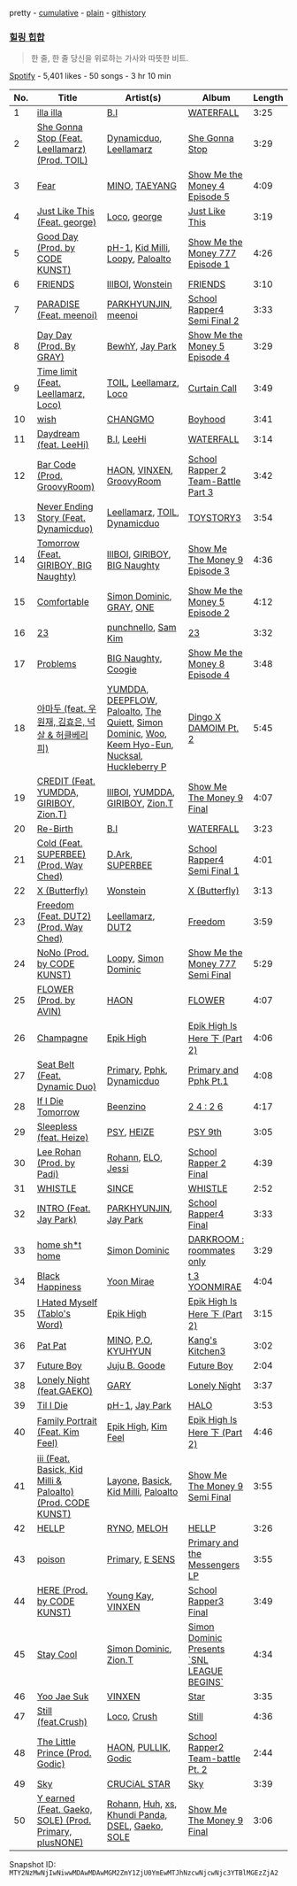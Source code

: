 pretty - [cumulative](/playlists/cumulative/37i9dQZF1DWZiWafrEIdA8.md) - [plain](/playlists/plain/37i9dQZF1DWZiWafrEIdA8) - [githistory](https://github.githistory.xyz/mackorone/spotify-playlist-archive/blob/main/playlists/plain/37i9dQZF1DWZiWafrEIdA8)

### [힐링 힙합](https://open.spotify.com/playlist/37i9dQZF1DWZiWafrEIdA8)

> 한 줄, 한 줄 당신을 위로하는 가사와 따뜻한 비트.

[Spotify](https://open.spotify.com/user/spotify) - 5,401 likes - 50 songs - 3 hr 10 min

| No. | Title | Artist(s) | Album | Length |
|---|---|---|---|---|
| 1 | [illa illa](https://open.spotify.com/track/02UxgpMd5uzA9h39tN7v3x) | [B.I](https://open.spotify.com/artist/0UntV1Bw2hk3fbRrm9eMP6) | [WATERFALL](https://open.spotify.com/album/4ZK9zZuiaZsryNQC8NLlQu) | 3:25 |
| 2 | [She Gonna Stop \(Feat\. Leellamarz\) \(Prod\. TOIL\)](https://open.spotify.com/track/6lny2zJqlDPBzgq1Eiy0a0) | [Dynamicduo](https://open.spotify.com/artist/4nvFFLtv7ZqoTr83387uK4), [Leellamarz](https://open.spotify.com/artist/79g2STpP2iV1xfgHuhrhX0) | [She Gonna Stop](https://open.spotify.com/album/2qq0JhNSmRiVFYdTz7pZxN) | 3:29 |
| 3 | [Fear](https://open.spotify.com/track/5YQ8OVvW80yoZqZ5PK9JXv) | [MINO](https://open.spotify.com/artist/3ytV7vc4ZuwGgwaOuWvkk8), [TAEYANG](https://open.spotify.com/artist/6udveWUgX4vu75FF0DTrXV) | [Show Me the Money 4 Episode 5](https://open.spotify.com/album/38Ch7I5PqyCIugfJCcKTMr) | 4:09 |
| 4 | [Just Like This \(Feat\. george\)](https://open.spotify.com/track/3ptp3j48p6tPwGEJUCbSu0) | [Loco](https://open.spotify.com/artist/2e4G04F77jxVuDYo44TCSm), [george](https://open.spotify.com/artist/2pRZp2WxvnWWiSPcSSYkNV) | [Just Like This](https://open.spotify.com/album/2RpmJwbaKYe0JhlNNENMvi) | 3:19 |
| 5 | [Good Day \(Prod\. by CODE KUNST\)](https://open.spotify.com/track/6CxxgFhfvh5uz6h4l0ltzP) | [pH\-1](https://open.spotify.com/artist/2u7CP5T30c8ctenzXgEV1W), [Kid Milli](https://open.spotify.com/artist/7IWshUcKfJyDWrbiF2XT8J), [Loopy](https://open.spotify.com/artist/3l9s67pOK4Stw9yW1wr0Bg), [Paloalto](https://open.spotify.com/artist/2Yv0nlRtzgPl6u0dsS2hFv) | [Show Me the Money 777 Episode 1](https://open.spotify.com/album/6yr53YySD8G0GRwveBg835) | 4:26 |
| 6 | [FRIENDS](https://open.spotify.com/track/1Y8tCOCqwav6RBvfNjYphx) | [lIlBOI](https://open.spotify.com/artist/25wMXkplvEHJpJHX8A6Ved), [Wonstein](https://open.spotify.com/artist/5o615XColiSVMPDWlslKSk) | [FRIENDS](https://open.spotify.com/album/15qT5zhGXLx7Oz725k8aZV) | 3:10 |
| 7 | [PARADISE \(Feat\. meenoi\)](https://open.spotify.com/track/4YXWk4YOEmlu8bWlzNObD7) | [PARKHYUNJIN](https://open.spotify.com/artist/3xaGsC8Wew467UpEKhjXNZ), [meenoi](https://open.spotify.com/artist/5KuvNz7npsGeDJdk8QHMVH) | [School Rapper4 Semi Final 2](https://open.spotify.com/album/7BWDssnirZKzn1pTHIJN8J) | 3:33 |
| 8 | [Day Day \(Prod\. By GRAY\)](https://open.spotify.com/track/3i6vV5Z2P9uMlxf8wdm2WK) | [BewhY](https://open.spotify.com/artist/1wsoV3RXPkxVz3PwsNRI5K), [Jay Park](https://open.spotify.com/artist/4XDi67ZENZcbfKnvMnTYsI) | [Show Me the Money 5 Episode 4](https://open.spotify.com/album/4iSAd5Tg8jNhoRLnZ0Tb0X) | 3:29 |
| 9 | [Time limit \(Feat\. Leellamarz, Loco\)](https://open.spotify.com/track/1jQg7ImfH2OVpp9lu9mOj0) | [TOIL](https://open.spotify.com/artist/698zn8fEOIr1OrfqG4283S), [Leellamarz](https://open.spotify.com/artist/79g2STpP2iV1xfgHuhrhX0), [Loco](https://open.spotify.com/artist/2e4G04F77jxVuDYo44TCSm) | [Curtain Call](https://open.spotify.com/album/02RwftMPUiJvxCTDOUSJWx) | 3:49 |
| 10 | [wish](https://open.spotify.com/track/2iGE15tDX1YR1uegNyxaB3) | [CHANGMO](https://open.spotify.com/artist/3hvinNZRzTLoREmqFiKr1b) | [Boyhood](https://open.spotify.com/album/7ybEq8ZLOtsH2VwdIrjNri) | 3:41 |
| 11 | [Daydream \(feat\. LeeHi\)](https://open.spotify.com/track/3dpXHWngKfsQ7YbyiC3VpH) | [B.I](https://open.spotify.com/artist/0UntV1Bw2hk3fbRrm9eMP6), [LeeHi](https://open.spotify.com/artist/7cVZApDoQZpS447nHTsNqu) | [WATERFALL](https://open.spotify.com/album/4ZK9zZuiaZsryNQC8NLlQu) | 3:14 |
| 12 | [Bar Code \(Prod\. GroovyRoom\)](https://open.spotify.com/track/0el9gNyGpY6xGwOkPwKsPR) | [HAON](https://open.spotify.com/artist/2krUNMgFZYm5s4Nn0g91W9), [VINXEN](https://open.spotify.com/artist/4T6xiCykTP9rCNaEPU7D4q), [GroovyRoom](https://open.spotify.com/artist/29HqjVbJr3vsc2l6BTI4eB) | [School Rapper 2 Team\-Battle Part 3](https://open.spotify.com/album/5gzRcFZt1zI7Vpxq3N14vL) | 3:42 |
| 13 | [Never Ending Story \(Feat\. Dynamicduo\)](https://open.spotify.com/track/2kIvvkzrcrFqVdPGSHtKYO) | [Leellamarz](https://open.spotify.com/artist/79g2STpP2iV1xfgHuhrhX0), [TOIL](https://open.spotify.com/artist/698zn8fEOIr1OrfqG4283S), [Dynamicduo](https://open.spotify.com/artist/4nvFFLtv7ZqoTr83387uK4) | [TOYSTORY3](https://open.spotify.com/album/2g9x0qCPJGKzfxqrVcgrVy) | 3:54 |
| 14 | [Tomorrow \(Feat\. GIRIBOY, BIG Naughty\)](https://open.spotify.com/track/7K31QxS2DmTBxdYldd8yqf) | [lIlBOI](https://open.spotify.com/artist/25wMXkplvEHJpJHX8A6Ved), [GIRIBOY](https://open.spotify.com/artist/2MtHuR0W2idZdF7x4wddqq), [BIG Naughty](https://open.spotify.com/artist/7cEaNXXTHx3LokbjUUyHal) | [Show Me The Money 9 Episode 3](https://open.spotify.com/album/1FFLLpkDzRG59I1S6s7vGt) | 4:36 |
| 15 | [Comfortable](https://open.spotify.com/track/2lEzKOtt7q64jQZ5meZsY8) | [Simon Dominic](https://open.spotify.com/artist/57W9ikVc6O2wLDtmclSjvN), [GRAY](https://open.spotify.com/artist/3kPEBSt7qgVoRZSbIXMr7W), [ONE](https://open.spotify.com/artist/36Hd8M3GV2FLpHUEDH6bCz) | [Show Me the Money 5 Episode 2](https://open.spotify.com/album/0s95KHiY498Xv52w9ybV7t) | 4:12 |
| 16 | [23](https://open.spotify.com/track/4g98uQ39ekHcOAu6gWQnpK) | [punchnello](https://open.spotify.com/artist/5enwJ9yOnKlCP91ov4Dqhv), [Sam Kim](https://open.spotify.com/artist/4BBN286rBKyCWsSPq2cxYO) | [23](https://open.spotify.com/album/7CzfSGBBmfFwiw1bHD9r6k) | 3:32 |
| 17 | [Problems](https://open.spotify.com/track/66x69sbYKTKrQG5rVnbepA) | [BIG Naughty](https://open.spotify.com/artist/7cEaNXXTHx3LokbjUUyHal), [Coogie](https://open.spotify.com/artist/0IznZPMUyaPGdqfP4oqBja) | [Show Me the Money 8 Episode 4](https://open.spotify.com/album/4NP4DI5Afz9qz1NyMnxHUp) | 3:48 |
| 18 | [아마두 \(feat\. 우원재, 김효은, 넉살 & 허클베리피\)](https://open.spotify.com/track/7z4TxEA4mXG1ChgxXp7Mj3) | [YUMDDA](https://open.spotify.com/artist/0su5mZ6qhvOUhz7ckEx8rR), [DEEPFLOW](https://open.spotify.com/artist/4E7PyG6Vo26X1I9qURf45z), [Paloalto](https://open.spotify.com/artist/2Yv0nlRtzgPl6u0dsS2hFv), [The Quiett](https://open.spotify.com/artist/2qI1pO64eYqGUiv1XTw4cy), [Simon Dominic](https://open.spotify.com/artist/57W9ikVc6O2wLDtmclSjvN), [Woo](https://open.spotify.com/artist/5a8EJtOEbUJDF4RX3mKK02), [Keem Hyo\-Eun](https://open.spotify.com/artist/59KuGY6nfY3w39O0qYVA7p), [Nucksal](https://open.spotify.com/artist/6v5cGuRCZKq08nLI4WXJuB), [Huckleberry P](https://open.spotify.com/artist/4meeMnr8eLacsB31ApsXZS) | [Dingo X DAMOIM Pt\. 2](https://open.spotify.com/album/7u4kbKGYSYvRcdfSlkHPAB) | 5:45 |
| 19 | [CREDIT \(Feat\. YUMDDA, GIRIBOY, Zion.T\)](https://open.spotify.com/track/2lHmx4nJOTGHx2PkEFMADF) | [lIlBOI](https://open.spotify.com/artist/25wMXkplvEHJpJHX8A6Ved), [YUMDDA](https://open.spotify.com/artist/0su5mZ6qhvOUhz7ckEx8rR), [GIRIBOY](https://open.spotify.com/artist/2MtHuR0W2idZdF7x4wddqq), [Zion.T](https://open.spotify.com/artist/5HenzRvMtSrgtvU16XAoby) | [Show Me The Money 9 Final](https://open.spotify.com/album/7mHfIfu0UDbbf86KHykjAq) | 4:07 |
| 20 | [Re\-Birth](https://open.spotify.com/track/48KTWbSSxOh07mbYtitG2x) | [B.I](https://open.spotify.com/artist/0UntV1Bw2hk3fbRrm9eMP6) | [WATERFALL](https://open.spotify.com/album/4ZK9zZuiaZsryNQC8NLlQu) | 3:23 |
| 21 | [Cold \(Feat\. SUPERBEE\) \(Prod\. Way Ched\)](https://open.spotify.com/track/187yTccJjpINpPGWH1qtDy) | [D.Ark](https://open.spotify.com/artist/2UaheMCNCnN1CrrnZnmh3j), [SUPERBEE](https://open.spotify.com/artist/0Q5XzDpn7DCI5jlubok4xb) | [School Rapper4 Semi Final 1](https://open.spotify.com/album/6ulztrg2KC1H7pjfp1l8Et) | 4:01 |
| 22 | [X \(Butterfly\)](https://open.spotify.com/track/0igz9eQ1yNnb8RG8gkuSOS) | [Wonstein](https://open.spotify.com/artist/5o615XColiSVMPDWlslKSk) | [X \(Butterfly\)](https://open.spotify.com/album/3e2okh8YnoNB96g31VWF0O) | 3:13 |
| 23 | [Freedom \(Feat\. DUT2\) \(Prod\. Way Ched\)](https://open.spotify.com/track/70DaoUGYskTAJeYGgH5mAh) | [Leellamarz](https://open.spotify.com/artist/79g2STpP2iV1xfgHuhrhX0), [DUT2](https://open.spotify.com/artist/4YCMBr9I1zesFyMMyoc4pX) | [Freedom](https://open.spotify.com/album/5JEYiTvQmOPfMpiUoXq2U8) | 3:59 |
| 24 | [NoNo \(Prod\. by CODE KUNST\)](https://open.spotify.com/track/4BqiX6pWkB3tr04U3AxPhM) | [Loopy](https://open.spotify.com/artist/3l9s67pOK4Stw9yW1wr0Bg), [Simon Dominic](https://open.spotify.com/artist/57W9ikVc6O2wLDtmclSjvN) | [Show Me the Money 777 Semi Final](https://open.spotify.com/album/1F5dDguEHUNBFpB0Eed1Up) | 5:29 |
| 25 | [FLOWER \(Prod\. by AVIN\)](https://open.spotify.com/track/0nUo9akDwQ5lHUZRjnlFE5) | [HAON](https://open.spotify.com/artist/2krUNMgFZYm5s4Nn0g91W9) | [FLOWER](https://open.spotify.com/album/5YfesWCO8uudoafLv2rQGQ) | 4:07 |
| 26 | [Champagne](https://open.spotify.com/track/7mxRhBvxm7zjMzSsO24kIq) | [Epik High](https://open.spotify.com/artist/5snNHNlYT2UrtZo5HCJkiw) | [Epik High Is Here 下 \(Part 2\)](https://open.spotify.com/album/1a7B3Nn52Uvi9nhqnHacfh) | 4:06 |
| 27 | [Seat Belt \(Feat\. Dynamic Duo\)](https://open.spotify.com/track/2WcMriAJ84pN5ZW8cBiUnQ) | [Primary](https://open.spotify.com/artist/4QDcs3XrA8uHUZ7Xt9Ytep), [Pphk](https://open.spotify.com/artist/7Aj5YhBa3fybV1CotHRftv), [Dynamicduo](https://open.spotify.com/artist/4nvFFLtv7ZqoTr83387uK4) | [Primary and Pphk Pt.1](https://open.spotify.com/album/5CCVroCLwjRk4GDTwCaX4t) | 4:08 |
| 28 | [If I Die Tomorrow](https://open.spotify.com/track/0XAjKGJBKFVfiG3XvGwIcH) | [Beenzino](https://open.spotify.com/artist/7IrDIIq3j04exsiF3Z7CPg) | [2 4 : 2 6](https://open.spotify.com/album/7eaR08LzRS8EOKXBWMzaqV) | 4:17 |
| 29 | [Sleepless \(feat\. Heize\)](https://open.spotify.com/track/3JsiJGVbCJM7cIb1YnlG96) | [PSY](https://open.spotify.com/artist/2dd5mrQZvg6SmahdgVKDzh), [HEIZE](https://open.spotify.com/artist/5dCvSnVduaFleCnyy98JMo) | [PSY 9th](https://open.spotify.com/album/7hbSWdxliNs551GXtflIZB) | 3:05 |
| 30 | [Lee Rohan \(Prod\. by Padi\)](https://open.spotify.com/track/5MmDbUVKsC7GyFx03PYqUY) | [Rohann](https://open.spotify.com/artist/10jo9gGaXEw8lAgB3gK0c1), [ELO](https://open.spotify.com/artist/15KDb2KpZRvX1updtyinK1), [Jessi](https://open.spotify.com/artist/64k5e9kV9MdukXjFrR5R37) | [School Rapper 2 Final](https://open.spotify.com/album/6oX7tP4ac99NLogEHFn0WE) | 4:39 |
| 31 | [WHISTLE](https://open.spotify.com/track/2T88RycrXWCgFsQoAGB7ut) | [SINCE](https://open.spotify.com/artist/0seDu6vvqbUnPUk6s6a616) | [WHISTLE](https://open.spotify.com/album/5UpN1ZUe7a4HMEl6pMnqM6) | 2:52 |
| 32 | [INTRO \(Feat\. Jay Park\)](https://open.spotify.com/track/7tk4qEuY7cWeso5WyXgvqN) | [PARKHYUNJIN](https://open.spotify.com/artist/3xaGsC8Wew467UpEKhjXNZ), [Jay Park](https://open.spotify.com/artist/4XDi67ZENZcbfKnvMnTYsI) | [School Rapper4 Final](https://open.spotify.com/album/6Zw6ERPKHSEKN8PQafruGR) | 3:33 |
| 33 | [home sh\*t home](https://open.spotify.com/track/3di8ahVaBcZg9OPq1JYa85) | [Simon Dominic](https://open.spotify.com/artist/57W9ikVc6O2wLDtmclSjvN) | [DARKROOM : roommates only](https://open.spotify.com/album/1BDiXHZ4Neq8jwC1lTcBzE) | 3:29 |
| 34 | [Black Happiness](https://open.spotify.com/track/3gpwEXhh8o08MWQukS9bVz) | [Yoon Mirae](https://open.spotify.com/artist/1Do4bSzfUl0KWL9r1fITu0) | [t 3 YOONMIRAE](https://open.spotify.com/album/1IpgVEDfoO0y50l2DyHu0L) | 4:04 |
| 35 | [I Hated Myself \(Tablo's Word\)](https://open.spotify.com/track/0I7O7S20w94zngDmDQolW1) | [Epik High](https://open.spotify.com/artist/5snNHNlYT2UrtZo5HCJkiw) | [Epik High Is Here 下 \(Part 2\)](https://open.spotify.com/album/1a7B3Nn52Uvi9nhqnHacfh) | 3:15 |
| 36 | [Pat Pat](https://open.spotify.com/track/6lejhkABV4Hns2v1ZJjPwJ) | [MINO](https://open.spotify.com/artist/3ytV7vc4ZuwGgwaOuWvkk8), [P.O](https://open.spotify.com/artist/6mTcXVXmCixpsVnYDUpCnY), [KYUHYUN](https://open.spotify.com/artist/0il5ZP3xYOECtONJtZ38Ln) | [Kang's Kitchen3](https://open.spotify.com/album/6I5jZ0dOJLoyyiPvYEtbst) | 3:02 |
| 37 | [Future Boy](https://open.spotify.com/track/2kbMfNEAfPuKwinUIj5opm) | [Juju B\. Goode](https://open.spotify.com/artist/5PLxgBMZxMf8px0EfhgOiY) | [Future Boy](https://open.spotify.com/album/6xDENSYvVpXXIbYlHjBzI0) | 2:04 |
| 38 | [Lonely Night \(feat.GAEKO\)](https://open.spotify.com/track/7ftv3uigGigYVND065syjM) | [GARY](https://open.spotify.com/artist/5myBH2YqzOgyWoTKCsydAi) | [Lonely Night](https://open.spotify.com/album/1pLKSCkBrzd8Cwh2vK0DTf) | 3:37 |
| 39 | [Til I Die](https://open.spotify.com/track/0hAkJkaTMKEK5KEKAm0719) | [pH\-1](https://open.spotify.com/artist/2u7CP5T30c8ctenzXgEV1W), [Jay Park](https://open.spotify.com/artist/4XDi67ZENZcbfKnvMnTYsI) | [HALO](https://open.spotify.com/album/557aGJNY6gixheNKVOs8Mi) | 3:53 |
| 40 | [Family Portrait \(Feat\. Kim Feel\)](https://open.spotify.com/track/20LM2NJWXVwCqtkVeJIb7B) | [Epik High](https://open.spotify.com/artist/5snNHNlYT2UrtZo5HCJkiw), [Kim Feel](https://open.spotify.com/artist/4EPYWwU4c8eG2GzD7MenUA) | [Epik High Is Here 下 \(Part 2\)](https://open.spotify.com/album/1a7B3Nn52Uvi9nhqnHacfh) | 4:46 |
| 41 | [iii \(Feat\. Basick, Kid Milli & Paloalto\) \(Prod\. CODE KUNST\)](https://open.spotify.com/track/6edZem9rKwPzzGe2IAmIiP) | [Layone](https://open.spotify.com/artist/2TTGZUWJg6LIOWsmCEgKCZ), [Basick](https://open.spotify.com/artist/7pXKdkQsYFCMG2omRxheJ2), [Kid Milli](https://open.spotify.com/artist/7IWshUcKfJyDWrbiF2XT8J), [Paloalto](https://open.spotify.com/artist/2Yv0nlRtzgPl6u0dsS2hFv) | [Show Me The Money 9 Semi Final](https://open.spotify.com/album/0plEgZoHiIXfQQ8eJYir1V) | 3:55 |
| 42 | [HELLP](https://open.spotify.com/track/2D3rC3VmUhf3fVZeRbAwcC) | [RYNO](https://open.spotify.com/artist/5rIOZ6g7qSlq60wITUUle2), [MELOH](https://open.spotify.com/artist/5Qb6QmI6WUeGFaJeGB5fdg) | [HELLP](https://open.spotify.com/album/1XV4Tae3eibi8dM3igtbgM) | 3:26 |
| 43 | [poison](https://open.spotify.com/track/3BSuec8O8wWWUo82kaCw5T) | [Primary](https://open.spotify.com/artist/4QDcs3XrA8uHUZ7Xt9Ytep), [E SENS](https://open.spotify.com/artist/6a8cUmqOsXmjzq1aWKiVpH) | [Primary and the Messengers LP](https://open.spotify.com/album/20MnU7TMGi4OEPkPZjZxYA) | 3:55 |
| 44 | [HERE \(Prod\. by CODE KUNST\)](https://open.spotify.com/track/0CLJv5Pc0DZbuo78MqLyrG) | [Young Kay](https://open.spotify.com/artist/72F43xdiBUC3JmJ4kZbQye), [VINXEN](https://open.spotify.com/artist/4T6xiCykTP9rCNaEPU7D4q) | [School Rapper3 Final](https://open.spotify.com/album/2BJzRehqZMKrajV0uRHzeU) | 3:49 |
| 45 | [Stay Cool](https://open.spotify.com/track/2PTI0f4zBER1Rp87QnfrdS) | [Simon Dominic](https://open.spotify.com/artist/57W9ikVc6O2wLDtmclSjvN), [Zion.T](https://open.spotify.com/artist/5HenzRvMtSrgtvU16XAoby) | [Simon Dominic Presents \`SNL LEAGUE BEGINS\`](https://open.spotify.com/album/6MorHjwkN577QPEPBNVUp5) | 4:34 |
| 46 | [Yoo Jae Suk](https://open.spotify.com/track/3QglCjbhnoT7NPUOqU5zDK) | [VINXEN](https://open.spotify.com/artist/4T6xiCykTP9rCNaEPU7D4q) | [Star](https://open.spotify.com/album/3zCvTkjs4RaVAV5AF4LayZ) | 3:35 |
| 47 | [Still \(feat.Crush\)](https://open.spotify.com/track/6z7gU9SBoBdqEaMi4jPKc2) | [Loco](https://open.spotify.com/artist/2e4G04F77jxVuDYo44TCSm), [Crush](https://open.spotify.com/artist/6aLdhHUqgdKE86xbtNmY8g) | [Still](https://open.spotify.com/album/1hn2ZGbHCcJE8AsAVph2QI) | 4:36 |
| 48 | [The Little Prince \(Prod\. Godic\)](https://open.spotify.com/track/7rJaRkfLLhOBkdyJ8OCPSq) | [HAON](https://open.spotify.com/artist/2krUNMgFZYm5s4Nn0g91W9), [PULLIK](https://open.spotify.com/artist/6vhLgVqFLRdTEilwzSs98z), [Godic](https://open.spotify.com/artist/2uxZlbouekTNiuOnjTzbKV) | [School Rapper2 Team\-battle Pt\. 2](https://open.spotify.com/album/47coyu6GWT5dclpds2Znj2) | 2:44 |
| 49 | [Sky](https://open.spotify.com/track/4cUIXgusfY382xu0JCIXrl) | [CRUCiAL STAR](https://open.spotify.com/artist/4vdAgNz4vrUZVvS0CaVvGJ) | [Sky](https://open.spotify.com/album/1V3slxpwvt8VioYBmnzEdT) | 3:39 |
| 50 | [Y earned \(Feat\. Gaeko, SOLE\) \(Prod\. Primary, plusNONE\)](https://open.spotify.com/track/5HbN3PIXPQiHRb3MKuqGO5) | [Rohann](https://open.spotify.com/artist/10jo9gGaXEw8lAgB3gK0c1), [Huh](https://open.spotify.com/artist/30AghIfoMJrMo1YqoUkEMM), [xs](https://open.spotify.com/artist/3ivxGWDvNZC4KSTaUgNXr8), [Khundi Panda](https://open.spotify.com/artist/32wJE7JooXm59HxYhy7caU), [DSEL](https://open.spotify.com/artist/57yCT0l4y1QPz1bzF2mQXx), [Gaeko](https://open.spotify.com/artist/0tkHE1pQ5ZCgQb8WZ0ba79), [SOLE](https://open.spotify.com/artist/6naXFodImN2DwRmKCQHAUt) | [Show Me The Money 9 Final](https://open.spotify.com/album/7mHfIfu0UDbbf86KHykjAq) | 3:06 |

Snapshot ID: `MTY2NzMwNjIwNiwwMDAwMDAwMGM2ZmY1ZjU0YmEwMTJhNzcwNjcwNjc3YTBlMGEzZjA2`
